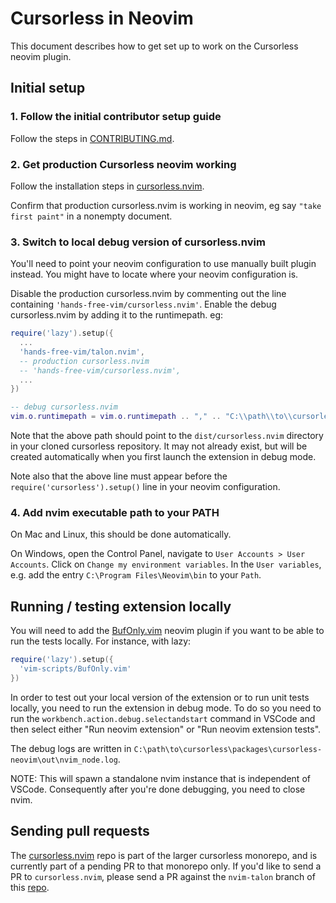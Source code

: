 # Cursorless in Neovim

This document describes how to get set up to work on the Cursorless neovim plugin.

## Initial setup

### 1. Follow the initial contributor setup guide

Follow the steps in [CONTRIBUTING.md](./CONTRIBUTING.md#initial-setup).

### 2. Get production Cursorless neovim working

Follow the installation steps in [cursorless.nvim](https://github.com/hands-free-vim/cursorless.nvim/tree/main#prerequisites).

Confirm that production cursorless.nvim is working in neovim, eg say `"take first paint"` in a nonempty document.

### 3. Switch to local debug version of cursorless.nvim

You'll need to point your neovim configuration to use manually built plugin instead. You might have to locate where your neovim configuration is.

Disable the production cursorless.nvim by commenting out the line containing `'hands-free-vim/cursorless.nvim'`. Enable the debug cursorless.nvim by adding it to the runtimepath. eg:

```lua
require('lazy').setup({
  ...
  'hands-free-vim/talon.nvim',
  -- production cursorless.nvim
  -- 'hands-free-vim/cursorless.nvim',
  ...
})

-- debug cursorless.nvim
vim.o.runtimepath = vim.o.runtimepath .. "," .. "C:\\path\\to\\cursorless\\dist\\cursorless.nvim"
```

Note that the above path should point to the `dist/cursorless.nvim` directory in your cloned cursorless repository. It may not already exist, but will be created automatically when you first launch the extension in debug mode.

Note also that the above line must appear before the `require('cursorless').setup()` line in your neovim configuration.

### 4. Add nvim executable path to your PATH

On Mac and Linux, this should be done automatically.

On Windows, open the Control Panel, navigate to `User Accounts > User Accounts`. Click on `Change my environment variables`. In the `User variables`, e.g. add the entry `C:\Program Files\Neovim\bin` to your `Path`.

## Running / testing extension locally

You will need to add the [BufOnly.vim](https://github.com/vim-scripts/BufOnly.vim) neovim plugin if you want to be able to run the tests locally. For instance, with lazy:

```lua
require('lazy').setup({
  'vim-scripts/BufOnly.vim'
})
```

In order to test out your local version of the extension or to run unit tests locally, you need to run the extension in debug mode. To do so you need to run the `workbench.action.debug.selectandstart` command in VSCode and then select either "Run neovim extension" or "Run neovim extension tests".

The debug logs are written in `C:\path\to\cursorless\packages\cursorless-neovim\out\nvim_node.log`.

NOTE: This will spawn a standalone nvim instance that is independent of VSCode. Consequently after you're done debugging, you need to close nvim.

## Sending pull requests

The [cursorless.nvim](https://github.com/hands-free-vim/cursorless.nvim) repo is part of the larger cursorless monorepo, and is currently part of a pending PR to that monorepo only. If you'd like to send a PR to `cursorless.nvim`, please send a PR against the `nvim-talon` branch of this [repo](https://github.com/saidelike/cursorless).
